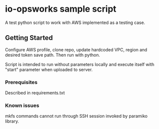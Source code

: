 # io-opsworks sample script

A test python script to work with AWS implemented as a testing case.

## Getting Started

Configure AWS profile, clone repo, update hardcoded VPC, region and desired token save path. Then run with python.

Script is intended to run without parameters locally and execute itself with "start" parameter when uploaded to server.

### Prerequisites

Described in requirements.txt

### Known issues

mkfs commands cannot run through SSH session invoked by paramiko library.

